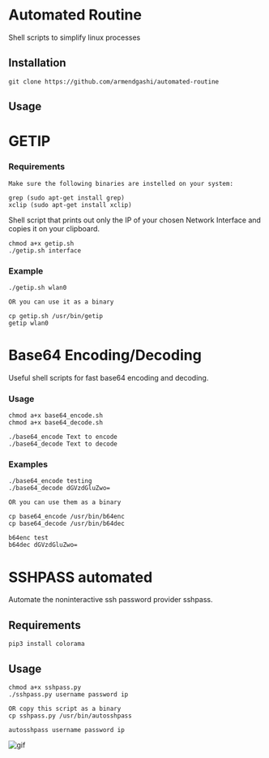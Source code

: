 # Automated Routine

Shell scripts to simplify linux processes

## Installation

```
git clone https://github.com/armendgashi/automated-routine
```

## Usage

# GETIP

### Requirements

```
Make sure the following binaries are instelled on your system:

grep (sudo apt-get install grep)
xclip (sudo apt-get install xclip)
```

Shell script that prints out only the IP of your chosen Network Interface and copies it on your clipboard.

```
chmod a+x getip.sh
./getip.sh interface
```

### Example

```
./getip.sh wlan0

OR you can use it as a binary

cp getip.sh /usr/bin/getip
getip wlan0
```

# Base64 Encoding/Decoding

Useful shell scripts for fast base64 encoding and decoding.

### Usage

```
chmod a+x base64_encode.sh
chmod a+x base64_decode.sh

./base64_encode Text to encode
./base64_decode Text to decode
```

### Examples

```
./base64_encode testing
./base64_decode dGVzdGluZwo=

OR you can use them as a binary

cp base64_encode /usr/bin/b64enc
cp base64_decode /usr/bin/b64dec

b64enc test
b64dec dGVzdGluZwo=
```

# SSHPASS automated

Automate the noninteractive ssh password provider sshpass.

## Requirements

```
pip3 install colorama
```

## Usage

```
chmod a+x sshpass.py
./sshpass.py username password ip

OR copy this script as a binary
cp sshpass.py /usr/bin/autosshpass

autosshpass username password ip
```


![gif](https://user-images.githubusercontent.com/62258986/82859731-d122bb80-9f17-11ea-9948-6fd6c7ed9bf8.gif)
